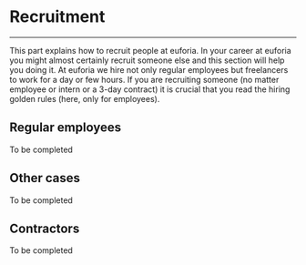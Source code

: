 # Recruitment
-------------------------------------------------------------------------------------

This part explains how to recruit people at euforia. In your career at euforia you might almost certainly recruit someone else and this section will help you doing it. At euforia we hire not only regular employees but freelancers to work for a day or few hours.
If you are recruiting someone (no matter employee or intern or a 3-day contract) it is crucial that you read the hiring golden rules (here, only for employees).

## Regular employees

To be completed

## Other cases

To be completed

## Contractors

To be completed